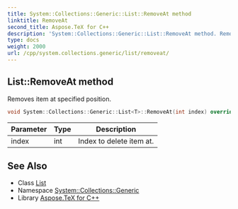 ```yaml
---
title: System::Collections::Generic::List::RemoveAt method
linktitle: RemoveAt
second_title: Aspose.TeX for C++
description: 'System::Collections::Generic::List::RemoveAt method. Removes item at specified position in C++.'
type: docs
weight: 2000
url: /cpp/system.collections.generic/list/removeat/
---
```

## List::RemoveAt method


Removes item at specified position.

```cpp
void System::Collections::Generic::List<T>::RemoveAt(int index) override
```


| Parameter | Type | Description |
| --- | --- | --- |
| index | int | Index to delete item at. |

## See Also

* Class [List](../)
* Namespace [System::Collections::Generic](../../)
* Library [Aspose.TeX for C++](../../../)
